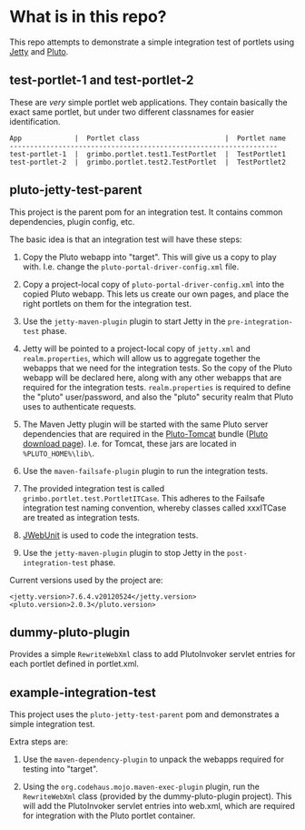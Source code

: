 What is in this repo?
===

This repo attempts to demonstrate a simple integration test of portlets using [Jetty] and [Pluto].

test-portlet-1 and test-portlet-2
---

These are *very* simple portlet web applications. They contain basically the exact same portlet, but under two different classnames for easier identification.

```
App             |  Portlet class                     |  Portlet name
------------------------------------------------------------------
test-portlet-1  |  grimbo.portlet.test1.TestPortlet  |  TestPortlet1
test-portlet-2  |  grimbo.portlet.test2.TestPortlet  |  TestPortlet2
```

pluto-jetty-test-parent
---

This project is the parent pom for an integration test. It contains common dependencies, plugin config, etc.

The basic idea is that an integration test will have these steps:

1. Copy the Pluto webapp into "target". This will give us a copy to play with. I.e. change the `pluto-portal-driver-config.xml` file.

1. Copy a project-local copy of `pluto-portal-driver-config.xml` into the copied Pluto webapp. This lets us create our own pages, and place the right portlets on them for the integration test.

1. Use the `jetty-maven-plugin` plugin to start Jetty in the `pre-integration-test` phase.

1. Jetty will be pointed to a project-local copy of `jetty.xml` and `realm.properties`, which will allow us to aggregate together the webapps that we need for the integration tests.
So the copy of the Pluto webapp will be declared here, along with any other webapps that are required for the integration tests. `realm.properties` is required to define the "pluto" user/password, and also the "pluto" security realm that Pluto uses to authenticate requests.

1. The Maven Jetty plugin will be started with the same Pluto server dependencies that are required in the [Pluto-Tomcat][ExamplePlutoDownloadUrl] bundle ([Pluto download page][PlutoDownload]). I.e. for Tomcat, these jars are located in `%PLUTO_HOME%\lib\`.

1. Use the `maven-failsafe-plugin` plugin to run the integration tests.

1. The provided integration test is called `grimbo.portlet.test.PortletITCase`. This adheres to the Failsafe integration test naming convention, whereby classes called xxxITCase are treated as integration tests.

1. [JWebUnit] is used to code the integration tests.

1. Use the `jetty-maven-plugin` plugin to stop Jetty in the `post-integration-test` phase.

Current versions used by the project are:

    <jetty.version>7.6.4.v20120524</jetty.version>
    <pluto.version>2.0.3</pluto.version>

dummy-pluto-plugin
---

Provides a simple `RewriteWebXml` class to add PlutoInvoker servlet entries for each portlet defined in portlet.xml.

example-integration-test
---

This project uses the `pluto-jetty-test-parent` pom and demonstrates a simple integration test.

Extra steps are:

1. Use the `maven-dependency-plugin` to unpack the webapps required for testing into "target".

1. Using the `org.codehaus.mojo.maven-exec-plugin` plugin, run the `RewriteWebXml` class (provided by the dummy-pluto-plugin project).
This will add the PlutoInvoker servlet entries into web.xml, which are required for integration with the Pluto portlet container.

[Jetty]: http://jetty.codehaus.org/jetty/
[Pluto]: http://portals.apache.org/pluto/v20/getting-started.html
[PlutoDownload]: http://portals.apache.org/pluto/download.html
[ExamplePlutoDownloadUrl]: http://www.us.apache.org/dist/portals/pluto/pluto-2.0.3-bundle.zip
[JWebUnit]: http://jwebunit.sourceforge.net/
